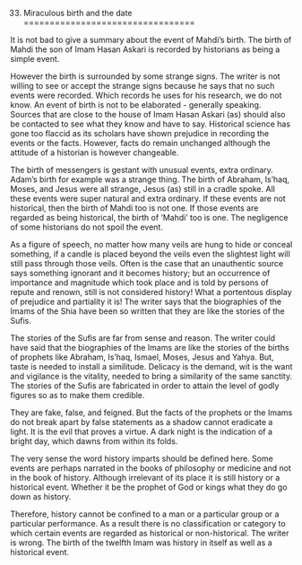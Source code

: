 33. Miraculous birth and the date
=================================

It is not bad to give a summary about the event of Mahdi’s birth. The
birth of Mahdi the son of Imam Hasan Askari is recorded by historians as
being a simple event.

However the birth is surrounded by some strange signs. The writer is not
willing to see or accept the strange signs because he says that no such
events were recorded. Which records he uses for his research, we do not
know. An event of birth is not to be elaborated - generally speaking.
Sources that are close to the house of Imam Hasan Askari (as) should
also be contacted to see what they know and have to say. Historical
science has gone too flaccid as its scholars have shown prejudice in
recording the events or the facts. However, facts do remain unchanged
although the attitude of a historian is however changeable.

The birth of messengers is gestant with unusual events, extra ordinary.
Adam’s birth for example was a strange thing. The birth of Abraham,
Is’haq, Moses, and Jesus were all strange, Jesus (as) still in a cradle
spoke. All these events were super natural and extra ordinary. If these
events are not historical, then the birth of Mahdi too is not one. If
those events are regarded as being historical, the birth of ‘Mahdi’ too
is one. The negligence of some historians do not spoil the event.

As a figure of speech, no matter how many veils are hung to hide or
conceal something, if a candle is placed beyond the veils even the
slightest light will still pass through those veils. Often is the case
that an unauthentic source says something ignorant and it becomes
history; but an occurrence of importance and magnitude which took place
and is told by persons of repute and renown, still is not considered
history! What a portentous display of prejudice and partiality it is!
The writer says that the biographies of the Imams of the Shia have been
so written that they are like the stories of the Sufis.

The stories of the Sufis are far from sense and reason. The writer could
have said that the biographies of the Imams are like the stories of the
births of prophets like Abraham, Is’haq, Ismael, Moses, Jesus and Yahya.
But, taste is needed to install a similitude. Delicacy is the demand,
wit is the want and vigilance is the vitality, needed to bring a
similarity of the same sanctity. The stories of the Sufis are fabricated
in order to attain the level of godly figures so as to make them
credible.

They are fake, false, and feigned. But the facts of the prophets or the
Imams do not break apart by false statements as a shadow cannot
eradicate a light. It is the evil that proves a virtue. A dark night is
the indication of a bright day, which dawns from within its folds.

The very sense the word history imparts should be defined here. Some
events are perhaps narrated in the books of philosophy or medicine and
not in the book of history. Although irrelevant of its place it is still
history or a historical event. Whether it be the prophet of God or kings
what they do go down as history.

Therefore, history cannot be confined to a man or a particular group or
a particular performance. As a result there is no classification or
category to which certain events are regarded as historical or
non-historical. The writer is wrong. The birth of the twelfth Imam was
history in itself as well as a historical event.



